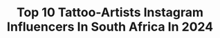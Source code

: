 ---
title: Top 10 Tattoo-Artists Instagram Influencers In South Africa In 2024
description: >-
  Find top tattoo-artists Instagram influencers in South Africa in 2024. Most popular hashtags: #love #southafrica #instagood #photography.
platform: Instagram
hits: 9
text_top: Analyze the most popular Instagram accounts on inBeat.
text_bottom: Our platform holds 9 Instagram influencers like this in South Africa for you to work with.
profiles:
  - username: "grelysian"
    fullname: >-
      Handpoked Tattoos by Gossamer
    bio: >-
      Brooklyn NY @somewhere.nyc 📕EDITOR🖌@tttism No DM STORE use link ⬇️ BOOKS CLOSED. 🌺Filipino/African-American🤎qpoc🖤they/she🦋 🌸fine art→ @gossamer_rozen
    location: "South Africa"
    followers: 23811
    engagement: 562
    commentsToLikes: 0.010171
    id: ck5zrlyg3wtqw0i14h1cnk7tw
    verified: false
    hashtags: "#flowertattoo, #illustration, #tattooideas, #dsrupttt"
  - username: "miss_nikkiduplessis"
    fullname: >-
      Nikki du Plessis
    bio: >-
      Backup account - @nikki_duplessis90 South African|Model|WildChild 🇿🇦 🔞👇🏻PRIVATE/EXCLUSIVE content follow link..
    location: "South Africa"
    followers: 60531
    engagement: 78
    commentsToLikes: 0.026943
    id: ck15pebdjxgob0i190hdw0c6q
    verified: false
    hashtags: "#model, #potd, #freefallin, #you"
  - username: "karabo_poppy"
    fullname: >-
      Karabo Poppy Moletsane
    bio: >-
      ✍🏾Illustrator/Street Artist🇿🇦🇺🇸 ✊🏾Forbes Africa 30Under30 2019 👟 Designed x3 Sold Out Nike AF1s ✖️Preserving the African Aesthetic ✞ Christ Follower
    location: "South Africa"
    followers: 90649
    engagement: 447
    commentsToLikes: 0.015233
    id: ck14ks8zwr2310i19k2cg7623
    verified: false
    hashtags: "#streetwear, #southafrica, #selfie, #mural"
  - username: "thatdamnvandal"
    fullname: >-
      DAMN VANDAL
    bio: >-
      Graffiti Artist/illustrator. South Africa 🇿🇦 ............ Posca Ambassador 🇿🇦 Reebok Classics Ambassador 🇬🇧 4th Street Ambassador 🇿🇦
    location: "South Africa"
    followers: 12453
    engagement: 355
    commentsToLikes: 0.031152
    id: ck8svw1i4cwto0j785pmqao89
    verified: false
    hashtags: "#shaunoakley, #design, #mural, #durban"
  - username: "duribe"
    fullname: >-
      David Uribe
    bio: >-
      Regional Head of Data @tbwa CEE, Africa & ME. Head of Digital @tbwaafrica & @tbwahuntlascaris, professor and speaker. 🎸 @paoletti_guitars artist
    location: "South Africa"
    followers: 22877
    engagement: 108
    commentsToLikes: 0.039984
    id: ck5heoh9vtzda0i11c8tuull3
    verified: false
    hashtags: "#love, #puppy, #germanshepherd, #tagsforlikes"
  - username: "ifathindes"
    fullname: >-
      Ifat Hindes
    bio: >-
      𝘈ward Winning Entrepreneur⁣ 🌟⁣ Photographer 📸⁣ @ikhphotography Epilepsy & Health Awareness 💜⁣ 💌 DM for COLLABS ⁣ Nourish Your Soul 🥰
    location: "South Africa"
    followers: 28471
    engagement: 135
    commentsToLikes: 0.021284
    id: ck0vv12s4n1uv0i19sjhh4v8i
    verified: false
    hashtags: "#hair, #instagood, #cute, #hongkong"
  - username: "black_tree_designs"
    fullname: >-
      Johanna | Paper Flower Artist
    bio: >-
      INSPIRED BY NATURE🌺RECREATED IN PAPER Coffee in one hand ☕️ Scissors in the other ✂️
    location: "South Africa"
    followers: 8055
    engagement: 433
    commentsToLikes: 0.116846
    id: ck9h9sr409tj80j78qdvj88sf
    verified: false
    hashtags: "#floralfriday, #mood, #paperfloweracademy, #flowerstagram"
  - username: "marcbermanphotography"
    fullname: >-
      Marc Berman | Photographer
    bio: >-
      #photographer #model #fashion #lifestyle #NFTcommunity #nft #NFTart 📍#capetown 👨🏻Personal Acc - @king_fool 📧 info@marcberman.co.za to book
    location: "South Africa"
    followers: 16539
    engagement: 170
    commentsToLikes: 0.020955
    id: ck5cdtxbzjrsk0i114cjcvvst
    verified: false
    hashtags: "#marcbermanphotography, #instadaily, #southafrica, #photography"
  - username: "sashaleelaurel"
    fullname: >-
      S A S H A   L A U R E L
    bio: >-
      Miss South Africa 2019 Mjr. Marketing & Psych (Wits) Ambassador @brandsouthafrica BOSS 🇿🇦 | CORE 🇩🇪
    location: "South Africa"
    followers: 45178
    engagement: 637
    commentsToLikes: 0.028333
    id: ck55j1xkuw2720i11j9nuitxw
    verified: false
    hashtags: "#braveheartbears, #bts, #playyourpart, #mood"
---